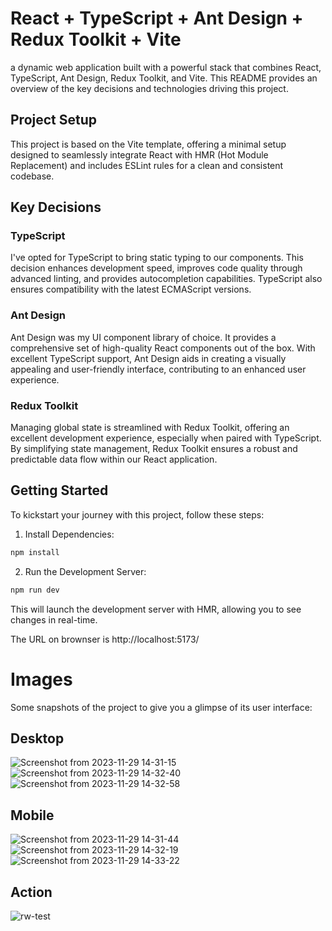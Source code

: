 # React + TypeScript + Ant Design + Redux Toolkit + Vite

a dynamic web application built with a powerful stack that combines React, TypeScript, Ant Design, Redux Toolkit, and Vite. This README provides an overview of the key decisions and technologies driving this project.

## Project Setup

This project is based on the Vite template, offering a minimal setup designed to seamlessly integrate React with HMR (Hot Module Replacement) and includes ESLint rules for a clean and consistent codebase.

## Key Decisions

### TypeScript

I've opted for TypeScript to bring static typing to our components. This decision enhances development speed, improves code quality through advanced linting, and provides autocompletion capabilities. TypeScript also ensures compatibility with the latest ECMAScript versions.

### Ant Design

Ant Design was my UI component library of choice. It provides a comprehensive set of high-quality React components out of the box. With excellent TypeScript support, Ant Design aids in creating a visually appealing and user-friendly interface, contributing to an enhanced user experience.

### Redux Toolkit

Managing global state is streamlined with Redux Toolkit, offering an excellent development experience, especially when paired with TypeScript. By simplifying state management, Redux Toolkit ensures a robust and predictable data flow within our React application.

## Getting Started

To kickstart your journey with this project, follow these steps:

1. Install Dependencies:

```bash
npm install
```

2. Run the Development Server:

```bash
npm run dev
```

This will launch the development server with HMR, allowing you to see changes in real-time.

The URL on brownser is http://localhost:5173/

# Images

Some snapshots of the project to give you a glimpse of its user interface:

## Desktop

![Screenshot from 2023-11-29 14-31-15](https://github.com/rwladyka/react-tech-test-hostfully/assets/3680919/b7f85264-80bb-41ad-9a7c-be2c3217cb74)
![Screenshot from 2023-11-29 14-32-40](https://github.com/rwladyka/react-tech-test-hostfully/assets/3680919/34410efd-16c4-44e5-92d8-c8827055b10f)
![Screenshot from 2023-11-29 14-32-58](https://github.com/rwladyka/react-tech-test-hostfully/assets/3680919/77d434ff-f3ac-4f30-ba71-26a759afd06b)

## Mobile

![Screenshot from 2023-11-29 14-31-44](https://github.com/rwladyka/react-tech-test-hostfully/assets/3680919/d318c53d-a4bc-4426-bb2c-1bcb2575d789)
![Screenshot from 2023-11-29 14-32-19](https://github.com/rwladyka/react-tech-test-hostfully/assets/3680919/3df6d672-7a5a-4b74-b2b0-e86d0e922973)
![Screenshot from 2023-11-29 14-33-22](https://github.com/rwladyka/react-tech-test-hostfully/assets/3680919/dea670da-3c30-4800-91e0-12c3eb982863)

## Action

![rw-test](https://github.com/rwladyka/react-tech-test-hostfully/assets/3680919/9d77ecc9-7ecd-4c7f-b689-11f5794e98cd)
